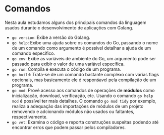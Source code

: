 # Comandos

Nesta aula estudamos alguns dos principais comandos da linguagem usados durante o desenvolvimento de aplicações com Golang.

 - ```go version```: Exibe a versão do Golang.
 - ```go help```: Exibe uma ajuda sobre os comandos do Go, passando o nome de um comando como argumento é possível detalhar a ajuda de um comando específico.
 - ```go env```: Exibe as variáveis de ambiente do Go, um argumento pode ser passado para exibir o valor de uma variável específica.
 - ```go run```: Compila e executa o código de um programa.
 - ```go build```: Trata-se de um comando bastante complexo com  várias flags opcionais, mas basicamente ele é responśavel pela compilação de um programa.
 - ```go mod```: Provê acesso aos comandos de operações de **módulos** como inicialização, download, verificação, etc. Usando o comando ```go help mod``` é possível ter mais detalhes. O comando ```go mod tidy``` por exemplo, realiza a adequação das importações de módulos de um projeto removendo e adcionando módulos não usados ou faltantes, respectivamente.
 - ```go vet```: Examina o código e reporta construções suspeitas podendo até encontrar erros que podem passar pelos compiladores.
